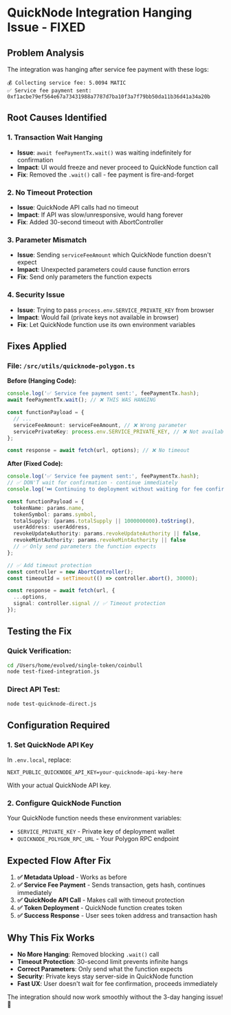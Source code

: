 # QuickNode Integration Hanging Issue - FIXED

## Problem Analysis
The integration was hanging after service fee payment with these logs:
```
💰 Collecting service fee: 5.0094 MATIC
✅ Service fee payment sent: 0xf1acbe79ef564e67a73431988a7787d7ba10f3a7f79bb50da11b36d41a34a20b
```

## Root Causes Identified

### 1. **Transaction Wait Hanging** 
- **Issue**: `await feePaymentTx.wait()` was waiting indefinitely for confirmation
- **Impact**: UI would freeze and never proceed to QuickNode function call
- **Fix**: Removed the `.wait()` call - fee payment is fire-and-forget

### 2. **No Timeout Protection**
- **Issue**: QuickNode API calls had no timeout
- **Impact**: If API was slow/unresponsive, would hang forever  
- **Fix**: Added 30-second timeout with AbortController

### 3. **Parameter Mismatch**
- **Issue**: Sending `serviceFeeAmount` which QuickNode function doesn't expect
- **Impact**: Unexpected parameters could cause function errors
- **Fix**: Send only parameters the function expects

### 4. **Security Issue** 
- **Issue**: Trying to pass `process.env.SERVICE_PRIVATE_KEY` from browser
- **Impact**: Would fail (private keys not available in browser)
- **Fix**: Let QuickNode function use its own environment variables

## Fixes Applied

### File: `/src/utils/quicknode-polygon.ts`

**Before (Hanging Code):**
```typescript
console.log('✅ Service fee payment sent:', feePaymentTx.hash);
await feePaymentTx.wait(); // ❌ THIS WAS HANGING

const functionPayload = {
  // ... 
  serviceFeeAmount: serviceFeeAmount, // ❌ Wrong parameter
  servicePrivateKey: process.env.SERVICE_PRIVATE_KEY, // ❌ Not available in browser
};

const response = await fetch(url, options); // ❌ No timeout
```

**After (Fixed Code):**
```typescript
console.log('✅ Service fee payment sent:', feePaymentTx.hash);
// ✅ DON'T wait for confirmation - continue immediately
console.log('⏭️ Continuing to deployment without waiting for fee confirmation');

const functionPayload = {
  tokenName: params.name,
  tokenSymbol: params.symbol,
  totalSupply: (params.totalSupply || 1000000000).toString(),
  userAddress: userAddress,
  revokeUpdateAuthority: params.revokeUpdateAuthority || false,
  revokeMintAuthority: params.revokeMintAuthority || false
  // ✅ Only send parameters the function expects
};

// ✅ Add timeout protection
const controller = new AbortController();
const timeoutId = setTimeout(() => controller.abort(), 30000);

const response = await fetch(url, {
  ...options,
  signal: controller.signal // ✅ Timeout protection
});
```

## Testing the Fix

### Quick Verification:
```bash
cd /Users/home/evolved/single-token/coinbull
node test-fixed-integration.js
```

### Direct API Test:
```bash
node test-quicknode-direct.js
```

## Configuration Required

### 1. Set QuickNode API Key
In `.env.local`, replace:
```
NEXT_PUBLIC_QUICKNODE_API_KEY=your-quicknode-api-key-here
```
With your actual QuickNode API key.

### 2. Configure QuickNode Function
Your QuickNode function needs these environment variables:
- `SERVICE_PRIVATE_KEY` - Private key of deployment wallet
- `QUICKNODE_POLYGON_RPC_URL` - Your Polygon RPC endpoint

## Expected Flow After Fix

1. **✅ Metadata Upload** - Works as before
2. **✅ Service Fee Payment** - Sends transaction, gets hash, continues immediately  
3. **✅ QuickNode API Call** - Makes call with timeout protection
4. **✅ Token Deployment** - QuickNode function creates token
5. **✅ Success Response** - User sees token address and transaction hash

## Why This Fix Works

- **No More Hanging**: Removed blocking `.wait()` call
- **Timeout Protection**: 30-second limit prevents infinite hangs
- **Correct Parameters**: Only send what the function expects
- **Security**: Private keys stay server-side in QuickNode function
- **Fast UX**: User doesn't wait for fee confirmation, proceeds immediately

The integration should now work smoothly without the 3-day hanging issue! 🚀